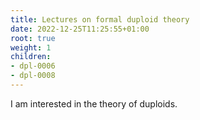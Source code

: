 ```yaml
---
title: Lectures on formal duploid theory
date: 2022-12-25T11:25:55+01:00
root: true
weight: 1
children:
- dpl-0006
- dpl-0008
---
```


I am interested in the theory of duploids.
